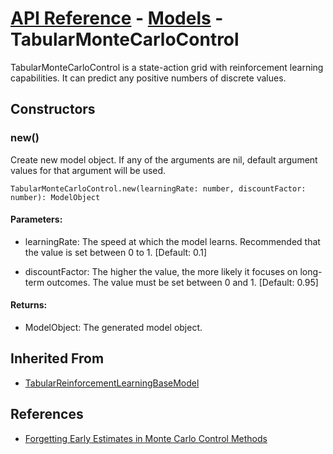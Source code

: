 # [API Reference](../../API.md) - [Models](../Models.md) - TabularMonteCarloControl

TabularMonteCarloControl is a state-action grid with reinforcement learning capabilities. It can predict any positive numbers of discrete values.

## Constructors

### new()

Create new model object. If any of the arguments are nil, default argument values for that argument will be used.

```
TabularMonteCarloControl.new(learningRate: number, discountFactor: number): ModelObject
```

#### Parameters:

* learningRate: The speed at which the model learns. Recommended that the value is set between 0 to 1. [Default: 0.1]

* discountFactor: The higher the value, the more likely it focuses on long-term outcomes. The value must be set between 0 and 1. [Default: 0.95]

#### Returns:

* ModelObject: The generated model object.

## Inherited From

* [TabularReinforcementLearningBaseModel](TabularReinforcementLearningBaseModel.md)

## References

* [Forgetting Early Estimates in Monte Carlo Control Methods](https://ev.fe.uni-lj.si/3-2015/Vodopivec.pdf)
